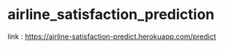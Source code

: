# airline_satisfaction_prediction
link : https://airline-satisfaction-predict.herokuapp.com/predict

